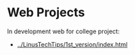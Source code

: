 # Web Projects

In development web for college project: 
- [../LinusTechTips/1st_version/index.html](/LinusTechTips/1st_version/index.html)



